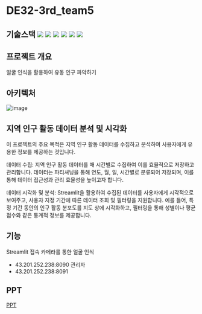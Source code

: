 # DE32-3rd_team5

## 기술스택                                                                                                             <img src="https://img.shields.io/badge/python 3.11-3776AB?style=plastic&logo=python&logoColor=white">  <img src="https://img.shields.io/badge/FastAPI-009688?style=plastic&logo=fastapi&logoColor=white">  <img src="https://img.shields.io/badge/Streamlit 1.29.0-FF4B4B?style=plastic&logo=fastapi&logoColor=white">  <img src="https://img.shields.io/badge/airflow-017CEE?style=plastic&logo=apacheairflow&logoColor=white">  <img src="https://img.shields.io/badge/mariaDB-003545?style=plastic&logo=mariaDB&logoColor=white">  <img src="https://img.shields.io/badge/apachespark 3.5.1-E25A1C?style=plastic&logo=apachespark&logoColor=white">

## 프로젝트 개요
얼굴 인식을 활용하여 유동 인구 파악하기

## 아키텍처
![image](https://github.com/user-attachments/assets/94ddb666-13a7-441a-960f-9bd1691785c1)

## 지역 인구 활동 데이터 분석 및 시각화
이 프로젝트의 주요 목적은 지역 인구 활동 데이터를 수집하고 분석하여 사용자에게 유용한 정보를 제공하는 것입니다.

데이터 수집:
지역 인구 활동 데이터를 매 시간별로 수집하여 이를 효율적으로 저장하고 관리합니다. 
데이터는 파티셔닝을 통해 연도, 월, 일, 시간별로 분류되어 저장되며, 이를 통해 데이터 접근성과 관리 효율성을 높이고자 합니다.

데이터 시각화 및 분석:
Streamlit을 활용하여 수집된 데이터를 사용자에게 시각적으로 보여주고, 사용자 지정 기간에 따른 데이터 조회 및 필터링을 지원합니다. 예를 들어, 특정 기간 동안의 인구 활동 분포도를 지도 상에 시각화하고, 필터링을 통해 성별이나 평균 점수와 같은 통계적 정보를 제공합니다.

## 기능
Streamlit 접속
카메라를 통한 얼굴 인식
  - 43.201.252.238:8090
관리자
  - 43.201.252.238:8091

## PPT
[PPT](https://docs.google.com/presentation/d/1SGar9_-OyyddAMztfljl8G9gBTSYg6XWr_eULdLLcKA/edit#slide=id.g309f0248bd2_0_161)
